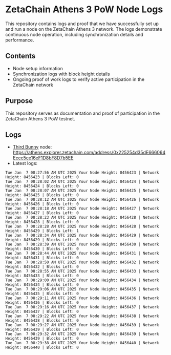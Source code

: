 # ZetaChain Athens 3 PoW Node Logs
This repository contains logs and proof that we have successfully set up and run a node on the ZetaChain Athens 3 network. The logs demonstrate continuous node operation, including synchronization details and performance.

## Contents
- Node setup information
- Synchronization logs with block height details
- Ongoing proof of work logs to verify active participation in the ZetaChain network

## Purpose
This repository serves as documentation and proof of participation in the ZetaChain Athens 3 PoW testnet.

## Logs

- [Third Bunny](https://thirdbunny.xyz/) node: https://athens.explorer.zetachain.com/address/0x225254d35dE666064Eccc5ce16eF1D8bF8D7b5EE
- Latest logs:
```
Tue Jan  7 08:27:56 AM UTC 2025 Your Node Height: 8456423 | Network Height: 8456423 | Blocks Left: 0
Tue Jan  7 08:28:02 AM UTC 2025 Your Node Height: 8456424 | Network Height: 8456424 | Blocks Left: 0
Tue Jan  7 08:28:07 AM UTC 2025 Your Node Height: 8456425 | Network Height: 8456425 | Blocks Left: 0
Tue Jan  7 08:28:12 AM UTC 2025 Your Node Height: 8456426 | Network Height: 8456426 | Blocks Left: 0
Tue Jan  7 08:28:18 AM UTC 2025 Your Node Height: 8456427 | Network Height: 8456427 | Blocks Left: 0
Tue Jan  7 08:28:23 AM UTC 2025 Your Node Height: 8456428 | Network Height: 8456428 | Blocks Left: 0
Tue Jan  7 08:28:28 AM UTC 2025 Your Node Height: 8456428 | Network Height: 8456429 | Blocks Left: 1
Tue Jan  7 08:28:34 AM UTC 2025 Your Node Height: 8456429 | Network Height: 8456429 | Blocks Left: 0
Tue Jan  7 08:28:39 AM UTC 2025 Your Node Height: 8456430 | Network Height: 8456430 | Blocks Left: 0
Tue Jan  7 08:28:44 AM UTC 2025 Your Node Height: 8456431 | Network Height: 8456431 | Blocks Left: 0
Tue Jan  7 08:28:50 AM UTC 2025 Your Node Height: 8456432 | Network Height: 8456432 | Blocks Left: 0
Tue Jan  7 08:28:55 AM UTC 2025 Your Node Height: 8456433 | Network Height: 8456433 | Blocks Left: 0
Tue Jan  7 08:29:00 AM UTC 2025 Your Node Height: 8456434 | Network Height: 8456434 | Blocks Left: 0
Tue Jan  7 08:29:06 AM UTC 2025 Your Node Height: 8456435 | Network Height: 8456435 | Blocks Left: 0
Tue Jan  7 08:29:11 AM UTC 2025 Your Node Height: 8456436 | Network Height: 8456436 | Blocks Left: 0
Tue Jan  7 08:29:16 AM UTC 2025 Your Node Height: 8456437 | Network Height: 8456437 | Blocks Left: 0
Tue Jan  7 08:29:22 AM UTC 2025 Your Node Height: 8456438 | Network Height: 8456438 | Blocks Left: 0
Tue Jan  7 08:29:27 AM UTC 2025 Your Node Height: 8456439 | Network Height: 8456439 | Blocks Left: 0
Tue Jan  7 08:29:32 AM UTC 2025 Your Node Height: 8456439 | Network Height: 8456439 | Blocks Left: 0
Tue Jan  7 08:29:38 AM UTC 2025 Your Node Height: 8456440 | Network Height: 8456440 | Blocks Left: 0
```
